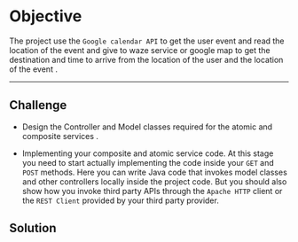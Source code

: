 # Objective

The project use the ```Google calendar API``` to get the user event and read the location of the event and give to waze service or google map to get the destination and time to arrive from the location of the user and the location of the event . 

-----
## Challenge
* Design the Controller and Model classes required for the atomic and composite services .


* Implementing your composite and atomic service code. At this stage you need to start actually implementing the code inside
your ```GET``` and ```POST``` methods. Here you can write Java code that invokes model classes and
other controllers locally inside the project code. But you should also show how you invoke
third party APIs through the ```Apache HTTP``` client or the ```REST Client``` provided by your third
party provider.

## Solution

